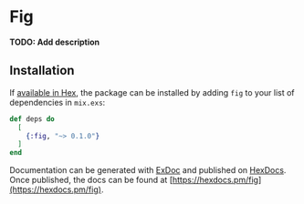 # Fig

**TODO: Add description**

## Installation

If [available in Hex](https://hex.pm/docs/publish), the package can be installed
by adding `fig` to your list of dependencies in `mix.exs`:

```elixir
def deps do
  [
    {:fig, "~> 0.1.0"}
  ]
end
```

Documentation can be generated with [ExDoc](https://github.com/elixir-lang/ex_doc)
and published on [HexDocs](https://hexdocs.pm). Once published, the docs can
be found at [https://hexdocs.pm/fig](https://hexdocs.pm/fig).

